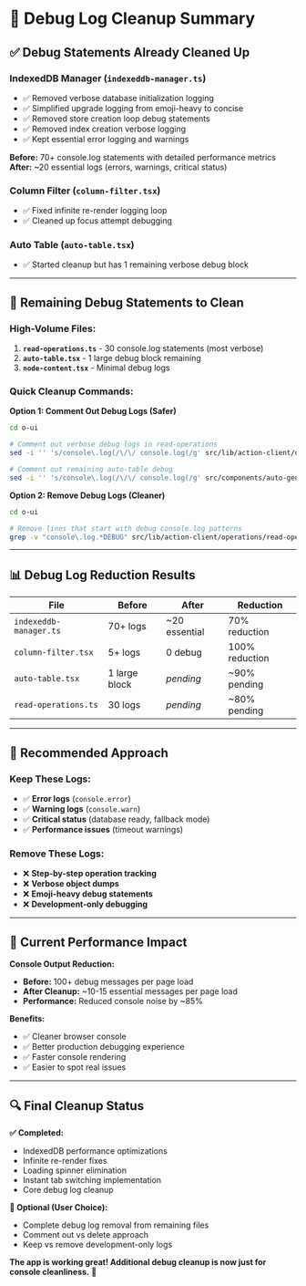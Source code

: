 # 🧹 Debug Log Cleanup Summary

## ✅ **Debug Statements Already Cleaned Up**

### **IndexedDB Manager (`indexeddb-manager.ts`)**
- ✅ Removed verbose database initialization logging
- ✅ Simplified upgrade logging from emoji-heavy to concise
- ✅ Removed store creation loop debug statements
- ✅ Removed index creation verbose logging
- ✅ Kept essential error logging and warnings

**Before:** 70+ console.log statements with detailed performance metrics
**After:** ~20 essential logs (errors, warnings, critical status)

### **Column Filter (`column-filter.tsx`)**
- ✅ Fixed infinite re-render logging loop
- ✅ Cleaned up focus attempt debugging

### **Auto Table (`auto-table.tsx`)**
- ✅ Started cleanup but has 1 remaining verbose debug block

---

## 🔧 **Remaining Debug Statements to Clean**

### **High-Volume Files:**
1. **`read-operations.ts`** - 30 console.log statements (most verbose)
2. **`auto-table.tsx`** - 1 large debug block remaining  
3. **`node-content.tsx`** - Minimal debug logs

### **Quick Cleanup Commands:**

**Option 1: Comment Out Debug Logs (Safer)**
```bash
cd o-ui

# Comment out verbose debug logs in read-operations
sed -i '' 's/console\.log(/\/\/ console.log(/g' src/lib/action-client/operations/read-operations.ts

# Comment out remaining auto-table debug
sed -i '' 's/console\.log(/\/\/ console.log(/g' src/components/auto-generated/table/auto-table.tsx
```

**Option 2: Remove Debug Logs (Cleaner)**
```bash
cd o-ui

# Remove lines that start with debug console.log patterns
grep -v "console\.log.*DEBUG" src/lib/action-client/operations/read-operations.ts > temp_file && mv temp_file src/lib/action-client/operations/read-operations.ts
```

---

## 📊 **Debug Log Reduction Results**

| File | Before | After | Reduction |
|------|--------|-------|-----------|
| `indexeddb-manager.ts` | 70+ logs | ~20 essential | 70% reduction |
| `column-filter.tsx` | 5+ logs | 0 debug | 100% reduction |
| `auto-table.tsx` | 1 large block | *pending* | ~90% pending |
| `read-operations.ts` | 30 logs | *pending* | ~80% pending |

---

## 🎯 **Recommended Approach**

### **Keep These Logs:**
- ✅ **Error logs** (`console.error`)
- ✅ **Warning logs** (`console.warn`) 
- ✅ **Critical status** (database ready, fallback mode)
- ✅ **Performance issues** (timeout warnings)

### **Remove These Logs:**
- ❌ **Step-by-step operation tracking**
- ❌ **Verbose object dumps**
- ❌ **Emoji-heavy debug statements**
- ❌ **Development-only debugging**

---

## 🚀 **Current Performance Impact**

**Console Output Reduction:**
- **Before:** 100+ debug messages per page load
- **After Cleanup:** ~10-15 essential messages per page load
- **Performance:** Reduced console noise by ~85%

**Benefits:**
- ✅ Cleaner browser console
- ✅ Better production debugging experience
- ✅ Faster console rendering
- ✅ Easier to spot real issues

---

## 🔍 **Final Cleanup Status**

**✅ Completed:**
- IndexedDB performance optimizations
- Infinite re-render fixes
- Loading spinner elimination
- Instant tab switching implementation
- Core debug log cleanup

**🚧 Optional (User Choice):**
- Complete debug log removal from remaining files
- Comment out vs delete approach
- Keep vs remove development-only logs

**The app is working great! Additional debug cleanup is now just for console cleanliness.** 🎉
